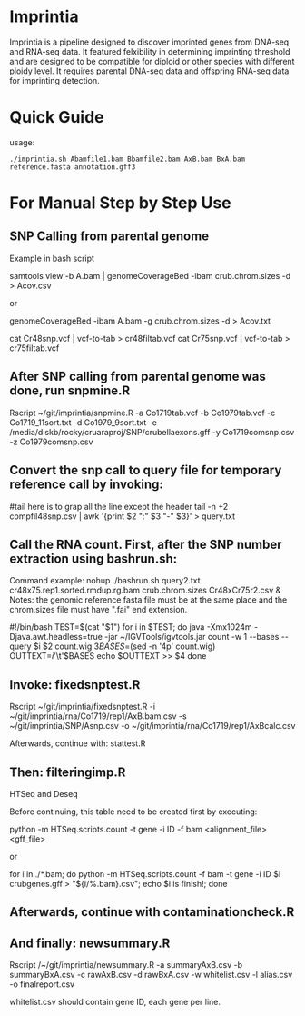 # Imprintia

Imprintia is a pipeline designed to discover imprinted genes from DNA-seq and RNA-seq data.
It featured felxibility in determining imprinting threshold and are designed to be compatible for diploid or other species with different ploidy level. It requires parental DNA-seq data and offspring RNA-seq data for imprinting detection.

# Quick Guide 

usage:

	./imprintia.sh Abamfile1.bam Bbamfile2.bam AxB.bam BxA.bam reference.fasta annotation.gff3
	
# For Manual Step by Step Use

## SNP Calling from parental genome

Example in bash script

samtools view -b A.bam | genomeCoverageBed -ibam crub.chrom.sizes -d > Acov.csv

or

genomeCoverageBed -ibam A.bam -g crub.chrom.sizes -d > Acov.txt

cat Cr48snp.vcf | vcf-to-tab > cr48filtab.vcf
cat Cr75snp.vcf | vcf-to-tab > cr75filtab.vcf

## After SNP calling from parental genome was done, run snpmine.R

Rscript ~/git/imprintia/snpmine.R -a Co1719tab.vcf -b Co1979tab.vcf -c Co1719_11sort.txt -d Co1979_9sort.txt -e /media/diskb/rocky/cruaraproj/SNP/crubellaexons.gff -y Co1719comsnp.csv -z Co1979comsnp.csv

## Convert the snp call to query file for temporary reference call by invoking:

#tail here is to grap all the line except the header
tail -n +2 compfil48snp.csv | awk '{print $2 ":" $3 "-" $3}' > query.txt

## Call the RNA count. First, after the SNP number extraction using  bashrun.sh:

Command example: nohup ./bashrun.sh query2.txt cr48x75.rep1.sorted.rmdup.rg.bam crub.chrom.sizes Cr48xCr75r2.csv &
Notes: the genomic reference fasta file must be at the same place and the chrom.sizes file must have ".fai" end extension.

#!/bin/bash
TEST=$(cat "$1")
for i in $TEST; do
	java -Xmx1024m  -Djava.awt.headless=true -jar ~/IGVTools/igvtools.jar count -w 1 --bases --query $i $2 count.wig $3
	BASES=$(sed -n '4p' count.wig)
	OUTTEXT=$i$'\t'$BASES
	echo $OUTTEXT >> $4
done

## Invoke:  fixedsnptest.R
Rscript ~/git/imprintia/fixedsnptest.R -i ~/git/imprintia/rna/Co1719/rep1/AxB.bam.csv -s ~/git/imprintia/SNP/Asnp.csv -o ~/git/imprintia/rna/Co1719/rep1/AxBcalc.csv

Afterwards, continue with:  stattest.R

## Then: filteringimp.R

HTSeq and Deseq

Before continuing, this table need to be created first by executing:

python -m HTSeq.scripts.count -t gene -i ID -f bam <alignment_file> <gff_file>

or 

for i in ./*.bam; do
	python -m HTSeq.scripts.count -f bam -t gene -i ID $i crubgenes.gff > "${i/%.bam}.csv";
	echo $i is finish!;
done

## Afterwards, continue with contaminationcheck.R

## And finally: newsummary.R
Rscript /~/git/imprintia/newsummary.R -a summaryAxB.csv -b summaryBxA.csv -c rawAxB.csv -d rawBxA.csv -w whitelist.csv -l alias.csv -o finalreport.csv

whitelist.csv should contain gene ID, each gene per line.
